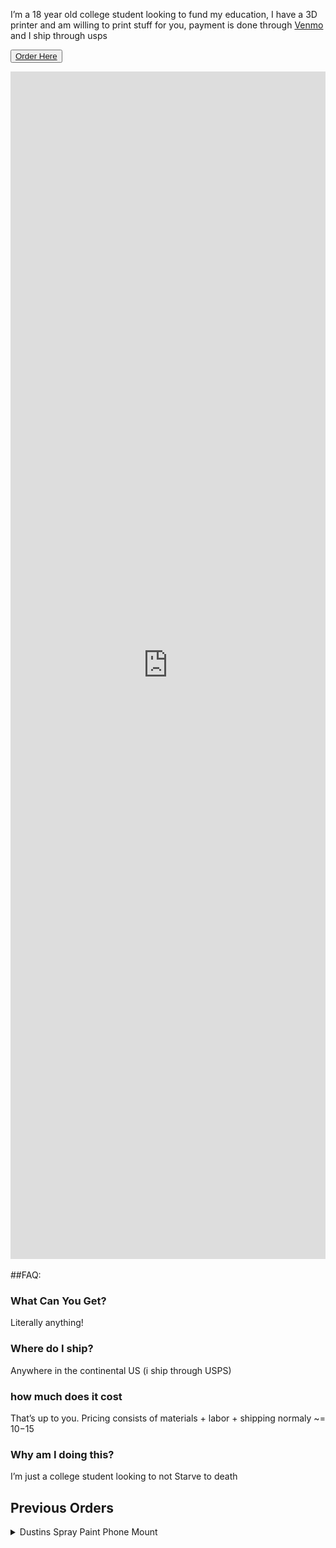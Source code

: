 I’m a 18 year old college student looking to fund my education, I have a 3D printer and am willing to print stuff for you, payment is done through <a href="https://www.venmo.com/u/Evan-J-Barclay">Venmo</a> and I ship through usps

<button><a href="https://forms.gle/eEWjGUsopVvQxeCq8">Order Here</a></button>

<iframe src="https://docs.google.com/forms/d/e/1FAIpQLSfDquPpvKuVUtfdUuNoEJkTShx1LqEno2CwIB1R0o46PM_SCQ/viewform?embedded=true" width="100%" height="1900" frameborder="0" marginheight="0" scrolling="no" marginwidth="0">Loading…</iframe>

##FAQ:

### What Can You Get?
Literally anything!

### Where do I ship?
Anywhere in the continental US (i ship through USPS)

### how much does it cost
That’s up to you. Pricing consists of materials + labor + shipping normaly ~= $10-$15

### Why am I doing this?
I’m just a college student looking to not Starve to death

## Previous Orders
<details>
  <summary>Dustins Spray Paint Phone Mount</summary>
  <img src="assets/images/phone_mount1.jpg">
  <img src="assets/images/phone_mount2.jpg">
</details>
